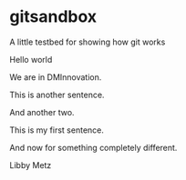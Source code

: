 # gitsandbox
A little testbed for showing how git works

Hello world

We are in DMInnovation.

This is another sentence.

And another two.

This is my first sentence.

And now for something completely different.

Libby Metz